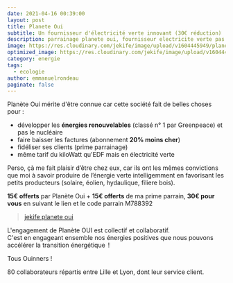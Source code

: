 ```yaml
---
date: 2021-04-16 00:39:00
layout: post
title: Planete Oui
subtitle: Un fournisseur d'électricité verte innovant (30€ réduction)
description: parrainage planete oui, fournisseur electricite verte pas cher
image: https://res.cloudinary.com/jekife/image/upload/v1604445949/planeteOui_bvavwt.jpg
optimized_image: https://res.cloudinary.com/jekife/image/upload/v1604445949/planeteOui_bvavwt.jpg
category: energie
tags:
  - ecologie
author: emmanuelrondeau
paginate: false
---
```

Planète Oui mérite d'être connue car cette société fait de belles choses pour :

* développer les **énergies renouvelables** (classé n° 1 par Greenpeace) et pas le nucléaire
* faire baisser les factures (abonnement **20% moins cher**)
* fidéliser ses clients (prime parrainage)
* même tarif du kiloWatt qu'EDF mais en électricité verte

Perso, çà me fait plaisir d’être chez eux, car ils ont les mêmes convictions que moi à savoir produire de l’énergie verte intelligemment en favorisant les petits producteurs (solaire, éolien, hydaulique, filiere bois). 

**15€ offerts** par Planète Oui + **15€ offerts** de ma prime parrain, **30€ pour vous** en suivant le lien et le code parrain M788392

> [jekife planete oui](https://www.planete-oui.fr/Souscrire/?cpa=M788392)

L'engagement de Planète OUI est collectif et collaboratif.\
C'est en engageant ensemble nos énergies positives que nous pouvons accélérer la transition énergétique  !

Tous Ouinners !

80 collaborateurs répartis entre Lille et Lyon, dont leur service client.
